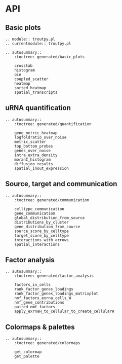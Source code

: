 # API

## Basic plots

```{eval-rst}
.. module:: troutpy.pl
.. currentmodule:: troutpy.pl

.. autosummary::
    :toctree: generated/basic_plots

    crosstab
    histogram
    pie
    coupled_scatter
    heatmap
    sorted_heatmap
    spatial_transcripts
```

## uRNA quantification

```{eval-rst}
.. autosummary::
    :toctree: generated/quantification

    gene_metric_heatmap
    logfoldratio_over_noise
    metric_scatter
    top_bottom_probes
    genes_over_noise
    intra_extra_density
    moranI_histogram
    diffusion_results
    spatial_inout_expression

```

## Source, target and communication

```{eval-rst}
.. autosummary::
    :toctree: generated/communication

    celltype_communication
    gene_communication
    global_distribution_from_source
    distributions_by_cluster
    gene_distribution_from_source
    source_score_by_celltype
    target_score_by_celltype
    interactions_with_arrows
    spatial_interactions

```

## Factor analysis

```{eval-rst}
.. autosummary::
    :toctree: generated/factor_analysis

    factors_in_cells
    rank_factor_genes_loadings
    rank_factor_genes_loadings_matrixplot
    nmf_factors_exrna_cells_W
    nmf_gene_contributions
    paired_nmf_factors
    apply_exrnaH_to_cellular_to_create_cellularW

```

## Colormaps & palettes

```{eval-rst}
.. autosummary::
    :toctree: generated/colormaps

    get_colormap
    get_palette
```
